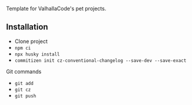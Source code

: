 Template for ValhallaCode's pet projects.

## Installation

- Clone project
- `npm ci`
- `npx husky install`
- `commitizen init cz-conventional-changelog --save-dev --save-exact`

Git commands

- `git add`
- `git cz`
- `git push`
